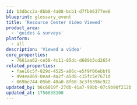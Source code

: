 ```yaml
---
id: b3dbcc2a-8bb8-4a08-bcb1-d7fb86377ee6
blueprint: glossary_event
title: 'Resource Center Video Viewed'
product_area:
  - 'guides & surveys'
platform:
  - all
description: 'Viewed a video'
core_properties:
  - 7661aa62-ce58-4c11-85dc-d689b5cd2654
related_properties:
  - fae16c5f-829d-4525-a06c-e5f9f06ebbf8
  - 494ea869-0ea4-4a2f-a5d8-c15fc5e7671d
  - 069be744-05b0-40a0-8f68-3c3f6396c922
updated_by: b6c6019f-27db-41a7-98bb-07c9b90f212b
updated_at: 1756838100
---
```

